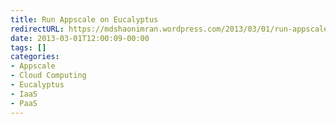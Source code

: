 ```yaml
---
title: Run Appscale on Eucalyptus
redirectURL: https://mdshaonimran.wordpress.com/2013/03/01/run-appscale-on-eucalyptus/
date: 2013-03-01T12:00:09-00:00
tags: []
categories:
- Appscale
- Cloud Computing
- Eucalyptus
- IaaS
- PaaS
---
```

